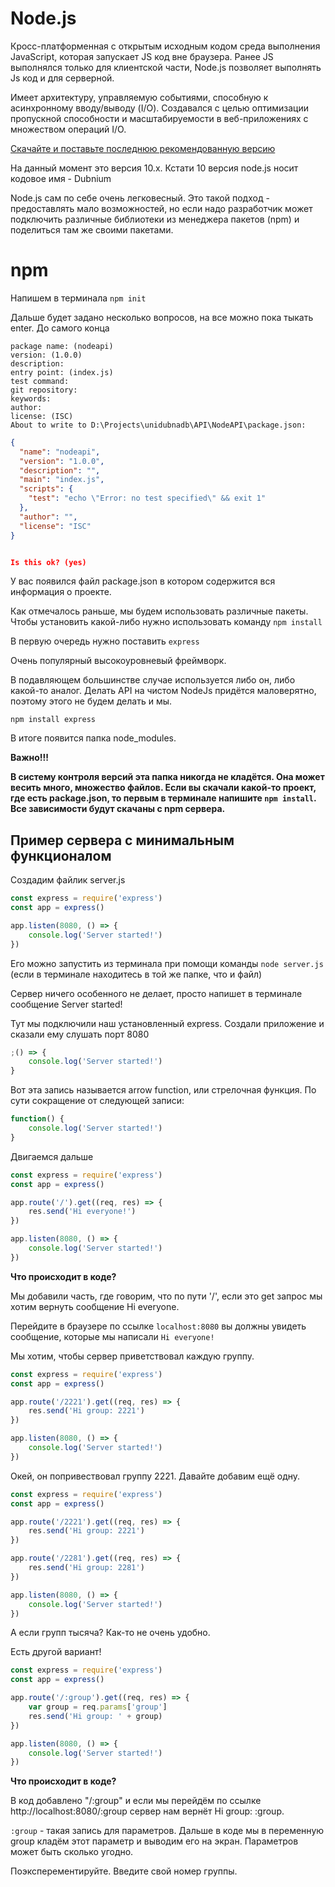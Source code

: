 # Node.js

Кросс-платформенная с открытым исходным кодом среда выполнения JavaScript, которая запускает JS код вне браузера. Ранее JS выполнялся только для клиентской части, Node.js позволяет выполнять Js код и для серверной.

Имеет архитектуру, управляемую событиями, способную к асинхронному вводу/выводу (I/O). Создавался с целью оптимизации пропускной способности и масштабируемости в веб-приложениях с множеством операций I/O.

[Скачайте и поставьте последнюю рекомендованную версию](https://nodejs.org)

На данный момент это версия 10.x. Кстати 10 версия node.js носит кодовое имя - Dubnium

Node.js сам по себе очень легковесный. Это такой подход - предоставлять мало возможностей, но если надо разработчик может подключить различные библиотеки из менеджера пакетов (npm) и поделиться там же своими пакетами.

# npm

Напишем в терминала `npm init`

Дальше будет задано несколько вопросов, на все можно пока тыкать enter.
До самого конца

```
package name: (nodeapi)
version: (1.0.0)
description:
entry point: (index.js)
test command:
git repository:
keywords:
author:
license: (ISC)
About to write to D:\Projects\unidubnadb\API\NodeAPI\package.json:
```

```json
{
  "name": "nodeapi",
  "version": "1.0.0",
  "description": "",
  "main": "index.js",
  "scripts": {
    "test": "echo \"Error: no test specified\" && exit 1"
  },
  "author": "",
  "license": "ISC"
}


Is this ok? (yes)
```

У вас появился файл package.json в котором содержится вся информация о проекте.

Как отмечалось раньше, мы будем использовать различные пакеты. Чтобы установить какой-либо нужно использовать команду `npm install`

В первую очередь нужно поставить `express`

Очень популярный высокоуровневый фреймворк.

В подавляющем большинстве случае используется либо он, либо какой-то аналог.
Делать API на чистом NodeJs придётся маловерятно, поэтому этого не будем делать и мы.

`npm install express`

В итоге появится папка node_modules.

**Важно!!!**

**В систему контроля версий эта папка никогда не кладётся.
Она может весить много, множество файлов.
Если вы скачали какой-то проект, где есть package.json, то первым в терминале напишите `npm install`.
Все зависимости будут скачаны с npm сервера.**

## Пример сервера с минимальным функционалом

Создадим файлик server.js

```js
const express = require('express')
const app = express()

app.listen(8080, () => {
    console.log('Server started!')
})
```

Его можно запустить из терминала при помощи команды `node server.js` (если в терминале находитесь в той же папке, что и файл)

Сервер ничего особенного не делает, просто напишет в терминале сообщение Server started!

Тут мы подключили наш установленный express. Создали приложение и сказали ему слушать порт 8080

```js
;() => {
    console.log('Server started!')
}
```

Вот эта запись называется arrow function, или стрелочная функция. По сути сокращение от следующей записи:

```js
function() {
    console.log('Server started!')
}
```

Двигаемся дальше

```js
const express = require('express')
const app = express()

app.route('/').get((req, res) => {
    res.send('Hi everyone!')
})

app.listen(8080, () => {
    console.log('Server started!')
})
```

**Что происходит в коде?**

Мы добавили часть, где говорим, что по пути '/', если это get запрос мы хотим вернуть сообщение Hi everyone.

Перейдите в браузере по ссылке `localhost:8080` вы должны увидеть сообщение, которые мы написали `Hi everyone!`

Мы хотим, чтобы сервер приветствовал каждую группу.

```js
const express = require('express')
const app = express()

app.route('/2221').get((req, res) => {
    res.send('Hi group: 2221')
})

app.listen(8080, () => {
    console.log('Server started!')
})
```

Окей, он попривествовал группу 2221. Давайте добавим ещё одну.

```js
const express = require('express')
const app = express()

app.route('/2221').get((req, res) => {
    res.send('Hi group: 2221')
})

app.route('/2281').get((req, res) => {
    res.send('Hi group: 2281')
})

app.listen(8080, () => {
    console.log('Server started!')
})
```

А если групп тысяча? Как-то не очень удобно.

Есть другой вариант!

```js
const express = require('express')
const app = express()

app.route('/:group').get((req, res) => {
    var group = req.params['group']
    res.send('Hi group: ' + group)
})

app.listen(8080, () => {
    console.log('Server started!')
})
```

**Что происходит в коде?**

В код добавлено "/:group" и если мы перейдём по ссылке http://localhost:8080/:group сервер нам вернёт Hi group: :group.

`:group` - такая запись для параметров.
Дальше в коде мы в переменную group кладём этот параметр и выводим его на экран. Параметров может быть сколько угодно.

Поэксперементируйте. Введите свой номер группы.
